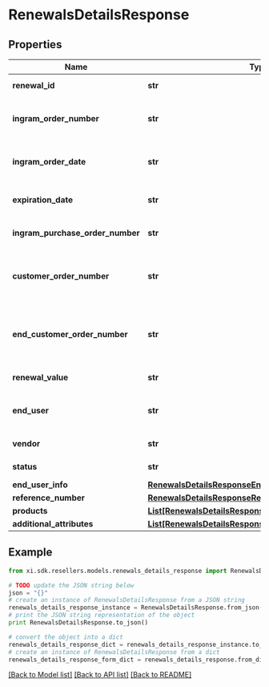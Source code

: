 # RenewalsDetailsResponse


## Properties

Name | Type | Description | Notes
------------ | ------------- | ------------- | -------------
**renewal_id** | **str** | Unique Ingram renewal ID. | [optional] 
**ingram_order_number** | **str** | The IngramMicro sales order number. | [optional] 
**ingram_order_date** | **str** | The IngramMicro sales order date. | [optional] 
**expiration_date** | **str** | Renewal expiration date. | [optional] 
**ingram_purchase_order_number** | **str** | Ingram purchase order number. | [optional] 
**customer_order_number** | **str** | The reseller&#39;s order number for reference in their system. | [optional] 
**end_customer_order_number** | **str** | The end customer&#39;s order number for reference in their system. | [optional] 
**renewal_value** | **str** | The value of the renewal. | [optional] 
**end_user** | **str** | The company name for the end user/customer. | [optional] 
**vendor** | **str** | The name of the vendor. | [optional] 
**status** | **str** | The status of the renewal. | [optional] 
**end_user_info** | [**RenewalsDetailsResponseEndUserInfo**](RenewalsDetailsResponseEndUserInfo.md) |  | [optional] 
**reference_number** | [**RenewalsDetailsResponseReferenceNumber**](RenewalsDetailsResponseReferenceNumber.md) |  | [optional] 
**products** | [**List[RenewalsDetailsResponseProductsInner]**](RenewalsDetailsResponseProductsInner.md) |  | [optional] 
**additional_attributes** | [**List[RenewalsDetailsResponseAdditionalAttributesInner]**](RenewalsDetailsResponseAdditionalAttributesInner.md) |  | [optional] 

## Example

```python
from xi.sdk.resellers.models.renewals_details_response import RenewalsDetailsResponse

# TODO update the JSON string below
json = "{}"
# create an instance of RenewalsDetailsResponse from a JSON string
renewals_details_response_instance = RenewalsDetailsResponse.from_json(json)
# print the JSON string representation of the object
print RenewalsDetailsResponse.to_json()

# convert the object into a dict
renewals_details_response_dict = renewals_details_response_instance.to_dict()
# create an instance of RenewalsDetailsResponse from a dict
renewals_details_response_form_dict = renewals_details_response.from_dict(renewals_details_response_dict)
```
[[Back to Model list]](../README.md#documentation-for-models) [[Back to API list]](../README.md#documentation-for-api-endpoints) [[Back to README]](../README.md)


